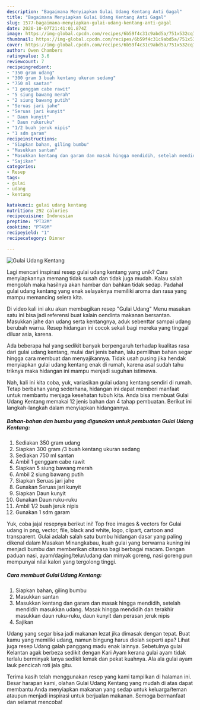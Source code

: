 ```yaml
---
description: "Bagaimana Menyiapkan Gulai Udang Kentang Anti Gagal"
title: "Bagaimana Menyiapkan Gulai Udang Kentang Anti Gagal"
slug: 1577-bagaimana-menyiapkan-gulai-udang-kentang-anti-gagal
date: 2020-10-07T21:41:01.874Z
image: https://img-global.cpcdn.com/recipes/6b59f4c31c9abd5a/751x532cq70/gulai-udang-kentang-foto-resep-utama.jpg
thumbnail: https://img-global.cpcdn.com/recipes/6b59f4c31c9abd5a/751x532cq70/gulai-udang-kentang-foto-resep-utama.jpg
cover: https://img-global.cpcdn.com/recipes/6b59f4c31c9abd5a/751x532cq70/gulai-udang-kentang-foto-resep-utama.jpg
author: Owen Chambers
ratingvalue: 3.6
reviewcount: 7
recipeingredient:
- "350 gram udang"
- "300 gram 3 buah kentang ukuran sedang"
- "750 ml santan"
- "1 genggam cabe rawit"
- "5 siung bawang merah"
- "2 siung bawang putih"
- "Seruas jari jahe"
- "Seruas jari kunyit"
- " Daun kunyit"
- " Daun rukuruku"
- "1/2 buah jeruk nipis"
- "1 sdm garam"
recipeinstructions:
- "Siapkan bahan, giling bumbu"
- "Masukkan santan"
- "Masukkan kentang dan garam dan masak hingga mendidih, setelah mendidih masukkan udang. Masak hingga mendidih dan terakhir masukkan daun ruku-ruku, daun kunyit dan perasan jeruk nipis"
- "Sajikan"
categories:
- Resep
tags:
- gulai
- udang
- kentang

katakunci: gulai udang kentang 
nutrition: 292 calories
recipecuisine: Indonesian
preptime: "PT32M"
cooktime: "PT49M"
recipeyield: "1"
recipecategory: Dinner

---
```



![Gulai Udang Kentang](https://img-global.cpcdn.com/recipes/6b59f4c31c9abd5a/751x532cq70/gulai-udang-kentang-foto-resep-utama.jpg)

Lagi mencari inspirasi resep gulai udang kentang yang unik? Cara menyiapkannya memang tidak susah dan tidak juga mudah. Kalau salah mengolah maka hasilnya akan hambar dan bahkan tidak sedap. Padahal gulai udang kentang yang enak selayaknya memiliki aroma dan rasa yang mampu memancing selera kita.

Di video kali ini aku akan membagikan resep &#34;Gulai Udang&#34; Menu masakan satu ini bisa jadi referensi buat kalain oendinta makanan bersantan. Masukkan jahe dan udang serta kentangnya, aduk sebenttar sampai udang berubah warna. Resep hidangan ini cocok sekali bagi mereka yang tinggal diluar asia, karena.

Ada beberapa hal yang sedikit banyak berpengaruh terhadap kualitas rasa dari gulai udang kentang, mulai dari jenis bahan, lalu pemilihan bahan segar hingga cara membuat dan menyajikannya. Tidak usah pusing jika hendak menyiapkan gulai udang kentang enak di rumah, karena asal sudah tahu triknya maka hidangan ini mampu menjadi suguhan istimewa.


Nah, kali ini kita coba, yuk, variasikan gulai udang kentang sendiri di rumah. Tetap berbahan yang sederhana, hidangan ini dapat memberi manfaat untuk membantu menjaga kesehatan tubuh kita. Anda bisa membuat Gulai Udang Kentang memakai 12 jenis bahan dan 4 tahap pembuatan. Berikut ini langkah-langkah dalam menyiapkan hidangannya.

<!--inarticleads1-->

##### Bahan-bahan dan bumbu yang digunakan untuk pembuatan Gulai Udang Kentang:

1. Sediakan 350 gram udang
1. Siapkan 300 gram /3 buah kentang ukuran sedang
1. Sediakan 750 ml santan
1. Ambil 1 genggam cabe rawit
1. Siapkan 5 siung bawang merah
1. Ambil 2 siung bawang putih
1. Siapkan Seruas jari jahe
1. Gunakan Seruas jari kunyit
1. Siapkan  Daun kunyit
1. Gunakan  Daun ruku-ruku
1. Ambil 1/2 buah jeruk nipis
1. Gunakan 1 sdm garam


Yuk, coba jajal resepnya berikut ini! Top free images &amp; vectors for Gulai udang in png, vector, file, black and white, logo, clipart, cartoon and transparent. Gulai adalah salah satu bumbu hidangan dasar yang paling dikenal dalam Masakan Minangkabau, kuah gulai yang berwarna kuning ini menjadi bumbu dan memberikan citarasa bagi berbagai macam. Dengan paduan nasi, ayam/daging/telur/udang dan minyak goreng, nasi goreng pun mempunyai nilai kalori yang tergolong tinggi. 

<!--inarticleads2-->

##### Cara membuat Gulai Udang Kentang:

1. Siapkan bahan, giling bumbu
1. Masukkan santan
1. Masukkan kentang dan garam dan masak hingga mendidih, setelah mendidih masukkan udang. Masak hingga mendidih dan terakhir masukkan daun ruku-ruku, daun kunyit dan perasan jeruk nipis
1. Sajikan


Udang yang segar bisa jadi makanan lezat jika dimasak dengan tepat. Buat kamu yang memiliki udang, namun bingung harus diolah seperti apa? Lihat juga resep Udang galah panggang madu enak lainnya. Sebetulnya gulai Kelantan agak berbeza sedikit dengan Kari Ayam kerana gulai ayam tidak terlalu berminyak Ianya sedikit lemak dan pekat kuahnya. Ala ala gulai ayam lauk pencicah roti jala gitu. 

Terima kasih telah menggunakan resep yang kami tampilkan di halaman ini. Besar harapan kami, olahan Gulai Udang Kentang yang mudah di atas dapat membantu Anda menyiapkan makanan yang sedap untuk keluarga/teman ataupun menjadi inspirasi untuk berjualan makanan. Semoga bermanfaat dan selamat mencoba!
